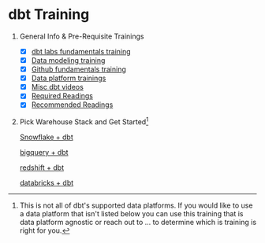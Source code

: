 # dbt Training
1. General Info & Pre-Requisite Trainings

   - [x] [dbt labs fundamentals training](https://www.linkedin.com/in/alec-peters/)
   - [x] [Data modeling training](https://www.linkedin.com/in/alec-peters/)
   - [x] [Github fundamentals training](https://www.linkedin.com/in/alec-peters/)
   - [x] [Data platform trainings](https://www.linkedin.com/in/alec-peters/)
   - [x] [Misc dbt videos](https://www.linkedin.com/in/alec-peters/)
   - [x] [Required Readings](https://www.linkedin.com/in/alec-peters/)
   - [x] [Recommended Readings](https://www.linkedin.com/in/alec-peters/)
   
2. Pick Warehouse Stack and Get Started[^1]

   [Snowflake + dbt](https://github.com/analytics8/dbt/tree/main/Training#steps-for-our-a8-dbt-training)
   
   [bigquery + dbt](https://www.linkedin.com/in/alec-peters/)
   
   [redshift + dbt](https://www.linkedin.com/in/alec-peters/)
   
   [databricks + dbt](https://www.linkedin.com/in/alec-peters/)

[^1]: This is not all of dbt's supported data platforms. If you would like to use a data platform that isn't listed below you can use this training that is data platform agnostic or reach out to ... to determine which is training is right for you.
